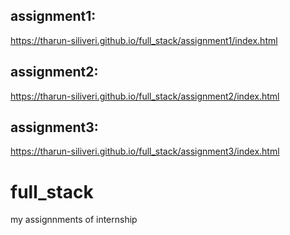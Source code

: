 ## assignment1:
https://tharun-siliveri.github.io/full_stack/assignment1/index.html
## assignment2:
https://tharun-siliveri.github.io/full_stack/assignment2/index.html
## assignment3:
https://tharun-siliveri.github.io/full_stack/assignment3/index.html
# full_stack
my assignnments of internship

